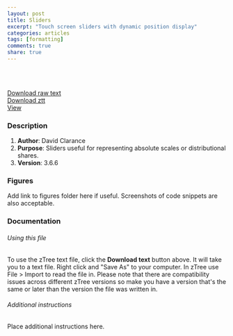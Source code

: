 ```yaml
---
layout: post
title: Sliders
excerpt: "Touch screen sliders with dynamic position display"
categories: articles
tags: [formatting]
comments: true
share: true
---
```


<br><br>



<div class="container">
<div class="row">
 <div markdown="0"><a href="https://raw.githubusercontent.com/davidclarance/zTree/gh-pages/CodeSnippets/Sliders/TouchScreenSlider.txt" class="btn">Download raw text </a></div>
 <div markdown="0"><a href="https://github.com/davidclarance/zTree/blob/gh-pages/CodeSnippets/Sliders/TouchScreenSlider.ztt" class="btn">Download ztt </a></div>
 <div markdown="0"><a href="https://github.com/davidclarance/zTree/blob/gh-pages/CodeSnippets/Sliders/TouchScreenSlider.png" class="btn">View</a></div>
</div>
</div>






### Description

1. **Author**: David Clarance
2. **Purpose**: Sliders useful for representing absolute scales or distributional shares. 
3. **Version**: 3.6.6



### Figures

Add link to figures folder here if useful. Screenshots of code snippets are also acceptable. 



### Documentation

###### Using this file

To use the zTree text file, click the **Download text** button above. It will take you to a text file. Right click and "Save As" to your computer. In zTree use File > Import to read the file in. Please note that there are compatibility issues across different zTree versions so make you have a version that's the same or later than the version the file was written in.

###### Additional instructions

Place additional instructions here.  






